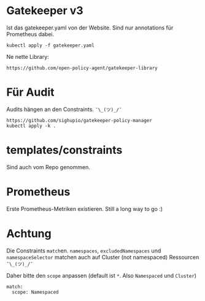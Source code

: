 # Gatekeeper v3


Ist das gatekeeper.yaml von der Website. Sind 
nur annotations für Prometheus dabei.

~~~
kubectl apply -f gatekeeper.yaml
~~~

Ne nette Library:

~~~
https://github.com/open-policy-agent/gatekeeper-library
~~~

# Für Audit

Audits hängen an den Constraints. 
 `¯\_(ツ)_/¯ ` 

~~~
https://github.com/sighupio/gatekeeper-policy-manager
kubectl apply -k . 
~~~

# templates/constraints

Sind auch vom Repo genommen.

# Prometheus

Erste Prometheus-Metriken existieren. Still a long way to go :)


# Achtung

Die Constraints `match`en.
`namespaces`, `excludedNamespaces` und `namespaceSelector` matchen auch auf Cluster (not namespaced)
Ressourcen `¯\_(ツ)_/¯ ` 

Daher bitte den `scope` anpassen (default ist `*`. Also `Namespaced` und `Cluster`)

~~~
match:
  scope: Namespaced
~~~




